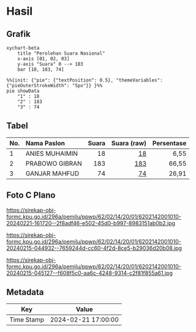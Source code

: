# Hasil

## Grafik

```mermaid
xychart-beta
    title "Perolehan Suara Nasional"
    x-axis [01, 02, 03]
    y-axis "Suara" 0 --> 183
    bar [18, 183, 74]
```

```mermaid
%%{init: {"pie": {"textPosition": 0.5}, "themeVariables": {"pieOuterStrokeWidth": "5px"}} }%%
pie showData
    "1" : 18
    "2" : 183
    "3" : 74
```

## Tabel

| No. | Nama Paslon    | Suara | Suara (raw) | Persentase |
|:--- |:-------------- | -----:| -----------:| ----------:|
| 1   | ANIES MUHAIMIN | 18    | [18][p-1]   | 6,55       |
| 2   | PRABOWO GIBRAN | 183   | [183][p-2]  | 66,55      |
| 3   | GANJAR MAHFUD  | 74    | [74][p-3]   | 26,91      |


[p-1]: https://github.com/gigit-pemilu/pemilu-2024/blob/main/pilpres/hitung-suara/sub/62-kalimantan-tengah/sub/02-kotawaringin-timur/sub/14-telawang/sub/2001-sebabi/sub/010-tps/sub/paslon-1.txt
[p-2]: https://github.com/gigit-pemilu/pemilu-2024/blob/main/pilpres/hitung-suara/sub/62-kalimantan-tengah/sub/02-kotawaringin-timur/sub/14-telawang/sub/2001-sebabi/sub/010-tps/sub/paslon-2.txt
[p-3]: https://github.com/gigit-pemilu/pemilu-2024/blob/main/pilpres/hitung-suara/sub/62-kalimantan-tengah/sub/02-kotawaringin-timur/sub/14-telawang/sub/2001-sebabi/sub/010-tps/sub/paslon-3.txt

## Foto C Plano

https://sirekap-obj-formc.kpu.go.id/296a/pemilu/ppwp/62/02/14/20/01/6202142001010-20240221-161720--2f8adf46-e502-45d0-b997-8983151ab0b2.jpg

https://sirekap-obj-formc.kpu.go.id/296a/pemilu/ppwp/62/02/14/20/01/6202142001010-20240215-044932--7659244d-cc60-4f2d-8ce5-b29036d20b08.jpg

https://sirekap-obj-formc.kpu.go.id/296a/pemilu/ppwp/62/02/14/20/01/6202142001010-20240215-045127--f608f5c0-aa6c-4248-9314-c2f81f855a61.jpg


## Metadata

| Key        | Value               |
| ---------- | ------------------- |
| Time Stamp | 2024-02-21 17:00:00 |



